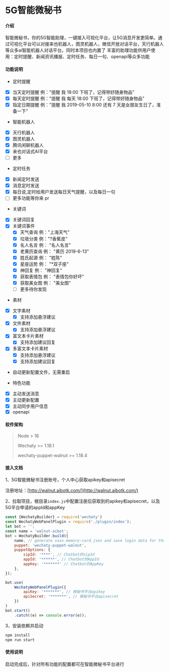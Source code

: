 # 5G智能微秘书

#### 介绍

智能微秘书，你的5G智能助理，一键接入可视化平台，让5G消息开发更简单。通过可视化平台可以对接来也机器人，图灵机器人，微信开放对话平台，天行机器人等众多ai智能机器人对话平台。同时本项目也内置了
丰富的助理功能供用户使用：定时提醒、新闻资讯播报、定时任务、每日一句、openapi等众多功能

#### 功能说明

* 定时提醒

- [x] 当天定时提醒 例："提醒 我 18:00 下班了，记得带好随身物品"
- [x] 每天定时提醒 例："提醒 我 每天 18:00 下班了，记得带好随身物品"
- [x] 指定日期提醒 例："提醒 我 2019-05-10 8:00 还有 7 天是女朋友生日了，准备一下"

* 智能机器人

- [x] 天行机器人
- [x] 图灵机器人
- [x] 腾讯闲聊机器人
- [x] 来也对话式AI平台
- [ ] 更多

* 定时任务

- [x] 新闻定时发送
- [x] 消息定时发送
- [x] 每日说,定时给用户发送每日天气提醒，以及每日一句
- [ ] 更多功能等你来 pr

* 关键词

- [x] 关键词回复
- [x] 关键词事件
    - [x] 天气查询 例："上海天气"
    - [x] 垃圾分类 例："?香蕉皮"
    - [x] 名人名言 例： "名人名言"
    - [x] 老黄历查询 例： "黄历 2019-6-13"
    - [x] 姓氏起源 例： "姓陈"
    - [x] 星座运势 例： "\*双子座"
    - [x] 神回复 例： "神回复"
    - [x] 获取表情包 例： "表情包你好坏"
    - [x] 获取美女图 例： "美女图"
    - [ ] 更多待你发现

* 素材

- [x] 文字素材
    - [x] 支持添加悬浮建议
- [x] 文件素材
    - [x] 支持添加悬浮建议
- [x] 富文本卡片素材
    - [x] 支持添加建议回复
- [x] 多富文本卡片素材
    - [x] 支持添加悬浮建议
    - [x] 支持添加建议回复

* 自动更新配置文件，无需重启

* 特色功能

- [x] 主动发送消息
- [x] 主动更新配置
- [x] 主动同步用户信息
- [x] openapi

#### 软件架构

> Node > 16 
> 
> Wechaty >= 1.18.1 
> 
>wechaty-puppet-walnut >= 1.18.4

#### 接入文档

1、5G智能微秘书注册账号，个人中心获取apikey和apisecret

注册地址：[http://walnut.aibotk.com/](http://walnut.aibotk.com/)

2、拉取项目，根目录`index.js`中配置注册后获取到的apikey和apisecret，以及5G平台申请的appId和appKey


```javascript
const {WechatyBuilder} = require('wechaty')
const WechatyWebPanelPlugin = require('./plugin/index');
let bot = '';
const name = 'walnut-aibot';
bot = WechatyBuilder.build({
    name, // generate xxxx.memory-card.json and save login data for the next login
    puppet: 'wechaty-puppet-walnut',
    puppetOptions: {
        sipId: '****', // Chatbot的sipId
        appId: '******', // Chatbot的AppId
        appKey: '*******' // Chatbot的AppKey
    },
});

bot.use(
    WechatyWebPanelPlugin({
        apiKey: '*******', // 微秘书平台apikey
        apiSecret: '*******', // 微秘书平台apisecret
    })
)
bot.start()
    .catch((e) => console.error(e));

```

3、安装依赖并启动

```bash
npm install
npm run start
```

#### 使用说明

启动完成后，针对所有功能的配置都可在智能微秘书平台进行
